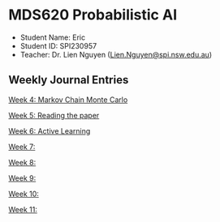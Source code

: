 # MDS620 Probabilistic AI
- Student Name: Eric
- Student ID: SPI230957
- Teacher: Dr. Lien Nguyen (Lien.Nguyen@spi.nsw.edu.au)


## Weekly Journal Entries

[Week 4: Markov Chain Monte Carlo](./Week04.md)

[Week 5: Reading the paper](./Week05.md)

[Week 6: Active Learning](./Week06.md)

[Week 7: ](./Week07.md)

[Week 8: ](./Week08.md)

[Week 9: ](./Week09.md)

[Week 10: ](./Week10.md)

[Week 11: ](./Week11.md)
